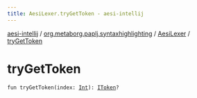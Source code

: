 ```yaml
---
title: AesiLexer.tryGetToken - aesi-intellij
---
```


[aesi-intellij](../../index.html) / [org.metaborg.paplj.syntaxhighlighting](../index.html) / [AesiLexer](index.html) / [tryGetToken](.)

# tryGetToken

`fun tryGetToken(index: `[`Int`](https://kotlinlang.org/api/latest/jvm/stdlib/kotlin/-int/index.html)`): `[`IToken`](https://virtlink.com/aesi/aesi-java/com.virtlink.editorservices.syntaxhighlighting/-i-token/index.html)`?`